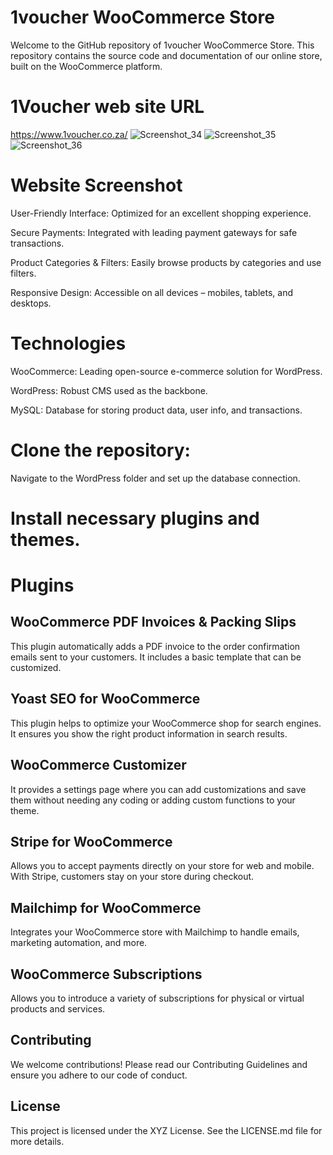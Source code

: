 # 1voucher WooCommerce Store
Welcome to the GitHub repository of 1voucher WooCommerce Store. This repository contains the source code and documentation of our online store, built on the WooCommerce platform.

# 1Voucher web site URL
https://www.1voucher.co.za/
![Screenshot_34](https://github.com/stuartgregorysharpe/wooCommerce-1voucher.co.za/assets/137684294/271ee4c2-cf4f-472a-80c3-4093e67236eb)
![Screenshot_35](https://github.com/stuartgregorysharpe/wooCommerce-1voucher.co.za/assets/137684294/257c392b-e8d0-42c2-bf12-3594d0321bbc)
![Screenshot_36](https://github.com/stuartgregorysharpe/wooCommerce-1voucher.co.za/assets/137684294/eb027527-2a36-4153-8be6-fba8b162505e)

# Website Screenshot

User-Friendly Interface: Optimized for an excellent shopping experience.

Secure Payments: Integrated with leading payment gateways for safe transactions.

Product Categories & Filters: Easily browse products by categories and use filters.

Responsive Design: Accessible on all devices – mobiles, tablets, and desktops.


# Technologies
WooCommerce: Leading open-source e-commerce solution for WordPress.

WordPress: Robust CMS used as the backbone.

MySQL: Database for storing product data, user info, and transactions.


# Clone the repository:
Navigate to the WordPress folder and set up the database connection.

# Install necessary plugins and themes.

# Plugins

## WooCommerce PDF Invoices & Packing Slips

This plugin automatically adds a PDF invoice to the order confirmation emails sent to your customers. It includes a basic template that can be customized.

## Yoast SEO for WooCommerce 

This plugin helps to optimize your WooCommerce shop for search engines. It ensures you show the right product information in search results.

## WooCommerce Customizer

It provides a settings page where you can add customizations and save them without needing any coding or adding custom functions to your theme.

## Stripe for WooCommerce

Allows you to accept payments directly on your store for web and mobile. With Stripe, customers stay on your store during checkout.

## Mailchimp for WooCommerce

Integrates your WooCommerce store with Mailchimp to handle emails, marketing automation, and more.

## WooCommerce Subscriptions

Allows you to introduce a variety of subscriptions for physical or virtual products and services.


## Contributing
We welcome contributions! Please read our Contributing Guidelines and ensure you adhere to our code of conduct.

## License
This project is licensed under the XYZ License. See the LICENSE.md file for more details.




